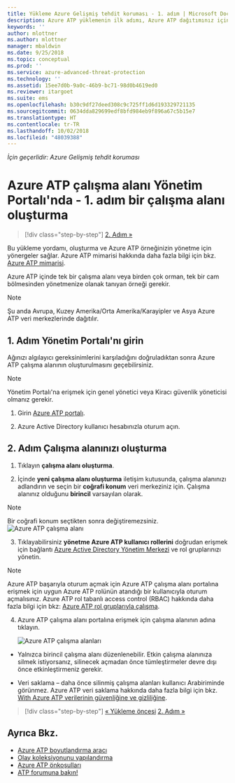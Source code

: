 ```yaml
---
title: Yükleme Azure Gelişmiş tehdit koruması - 1. adım | Microsoft Docs
description: Azure ATP yüklemenin ilk adımı, Azure ATP dağıtımınız için örneği oluşturmanızı gerektirir.
keywords: ''
author: mlottner
ms.author: mlottner
manager: mbaldwin
ms.date: 9/25/2018
ms.topic: conceptual
ms.prod: ''
ms.service: azure-advanced-threat-protection
ms.technology: ''
ms.assetid: 15ee7d0b-9a0c-46b9-bc71-98d0b4619ed0
ms.reviewer: itargoet
ms.suite: ems
ms.openlocfilehash: b30c9df27deed308c9c725ff1d6d193329721135
ms.sourcegitcommit: 0634dda829699edf8bfd984eb9f896a67c5b15e7
ms.translationtype: HT
ms.contentlocale: tr-TR
ms.lasthandoff: 10/02/2018
ms.locfileid: "48039388"
---
```

*İçin geçerlidir: Azure Gelişmiş tehdit koruması*


# <a name="creating-a-workspace-in-the-azure-atp-workspace-management-portal---step-1"></a>Azure ATP çalışma alanı Yönetim Portalı'nda - 1. adım bir çalışma alanı oluşturma

> [!div class="step-by-step"]
> [2. Adım »](install-atp-step2.md)

Bu yükleme yordamı, oluşturma ve Azure ATP örneğinizin yönetme için yönergeler sağlar. Azure ATP mimarisi hakkında daha fazla bilgi için bkz. [Azure ATP mimarisi](atp-architecture.md).

Azure ATP içinde tek bir çalışma alanı veya birden çok orman, tek bir cam bölmesinden yönetmenize olanak tanıyan örneği gerekir. 

> [!NOTE]
> Şu anda Avrupa, Kuzey Amerika/Orta Amerika/Karayipler ve Asya Azure ATP veri merkezlerinde dağıtılır.

## <a name="step-1-enter-the-management-portal"></a>1. Adım Yönetim Portalı'nı girin

Ağınızı algılayıcı gereksinimlerini karşıladığını doğruladıktan sonra Azure ATP çalışma alanının oluşturulmasını geçebilirsiniz.

> [!NOTE]
>Yönetim Portalı'na erişmek için genel yönetici veya Kiracı güvenlik yöneticisi olmanız gerekir.


1.  Girin [Azure ATP portalı](https://portal.atp.azure.com).

2.  Azure Active Directory kullanıcı hesabınızla oturum açın.

## <a name="step-2-create-your-workspace"></a>2. Adım Çalışma alanınızı oluşturma

1. Tıklayın **çalışma alanı oluşturma**.

2. İçinde **yeni çalışma alanı oluşturma** iletişim kutusunda, çalışma alanınızı adlandırın ve seçin bir **coğrafi konum** veri merkeziniz için. Çalışma alanınız olduğunu **birincil** varsayılan olarak. 
 > [!NOTE]
 > Bir coğrafi konum seçtikten sonra değiştiremezsiniz.
    ![Azure ATP çalışma alanı](media/create-workspace.png)

3. Tıklayabilirsiniz **yönetme Azure ATP kullanıcı rollerini** doğrudan erişmek için bağlantı [Azure Active Directory Yönetim Merkezi](https://docs.microsoft.com/azure/active-directory/active-directory-assign-admin-roles-azure-portal) ve rol gruplarınızı yönetin.

 > [!NOTE]
 > Azure ATP başarıyla oturum açmak için Azure ATP çalışma alanı portalına erişmek için uygun Azure ATP rolünün atandığı bir kullanıcıyla oturum açmalısınız. Azure ATP rol tabanlı access control (RBAC) hakkında daha fazla bilgi için bkz: [Azure ATP rol gruplarıyla çalışma](atp-role-groups.md).

4. Azure ATP çalışma alanı portalına erişmek için çalışma alanının adına tıklayın.

    ![Azure ATP çalışma alanları](media/atp-workspaces.png)

- Yalnızca birincil çalışma alanı düzenlenebilir. Etkin çalışma alanınıza silmek istiyorsanız, silinecek açmadan önce tümleştirmeler devre dışı önce etkinleştirmeniz gerekir.

- Veri saklama – daha önce silinmiş çalışma alanları kullanıcı Arabiriminde görünmez. Azure ATP veri saklama hakkında daha fazla bilgi için bkz. [With Azure ATP verilerinin güvenliğine ve gizliliğine](atp-privacy-compliance.md).


> [!div class="step-by-step"]
> [« Yükleme öncesi](configure-port-mirroring.md)
> [2. Adım »](install-atp-step2.md)


## <a name="see-also"></a>Ayrıca Bkz.
- [Azure ATP boyutlandırma aracı](http://aka.ms/aatpsizingtool)
- [Olay koleksiyonunu yapılandırma](configure-event-collection.md)
- [Azure ATP önkoşulları](atp-prerequisites.md)
- [ATP forumuna bakın!](https://aka.ms/azureatpcommunity)
